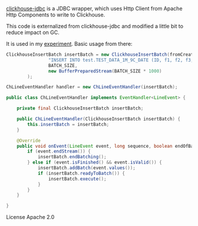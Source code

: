 <a href="https://github.com/yandex/clickhouse-jdbc">clickhouse-jdbc</a> is a JDBC wrapper, which uses Http Client from Apache Http Components to write to Clickhouse.

This code is externalized from clickhouse-jdbc and modified a little bit to reduce impact on GC.

It is used in my <a href="https://github.com/egorlitvinenko/testparsing">experiment</a>.
Basic usage from there:

```java
ClickhouseInsertBatch insertBatch = new ClickhouseInsertBatch(fromCreateToLoadBenchmark.clickhouseHttp,
                "INSERT INTO test.TEST_DATA_1M_9C_DATE (ID, f1, f2, f3, f4, f5, f6, f7, f8)",
                BATCH_SIZE,
                new BufferPreparedStream(BATCH_SIZE * 1000)
        );

ChLineEventHandler handler = new ChLineEventHandler(insertBatch);

public class ChLineEventHandler implements EventHandler<LineEvent> {

    private final ClickhouseInsertBatch insertBatch;

    public ChLineEventHandler(ClickhouseInsertBatch insertBatch) {
        this.insertBatch = insertBatch;
    }

    @Override
    public void onEvent(LineEvent event, long sequence, boolean endOfBatch) throws Exception {
        if (event.endStream()) {
            insertBatch.endBatching();
        } else if (event.isFinished() && event.isValid()) {
            insertBatch.addBatch(event.values());
            if (insertBatch.readyToBatch()) {
                insertBatch.execute();
            }
        }
    }

}
```

License Apache 2.0
